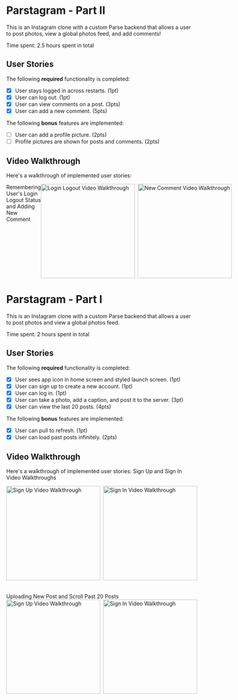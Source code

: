 # Parstagram - Part II

This is an Instagram clone with a custom Parse backend that allows a user to post photos, view a global photos feed, and add comments!

Time spent: 2.5 hours spent in total

## User Stories

The following **required** functionality is completed:

- [x] User stays logged in across restarts. (1pt)
- [x] User can log out. (1pt)
- [x] User can view comments on a post. (3pts)
- [x] User can add a new comment. (5pts)

The following **bonus** features are implemented:

- [ ] User can add a profile picture. (2pts)
- [ ] Profile pictures are shown for posts and comments. (2pts)

## Video Walkthrough

Here's a walkthrough of implemented user stories:

<div style="display: flex">
Remembering User's Login Logout Status and Adding New Comment 
<img src='https://github.com/MyatThuKo/CodePath-iOS-Course/blob/main/Assignments/Assignment_3/Parstagram/Gifs/LoginLogout.gif' title='Login Logout Video Walkthrough' width='250' alt='Login Logout Video Walkthrough' /> &nbsp;&nbsp;
<img src='https://github.com/MyatThuKo/CodePath-iOS-Course/blob/main/Assignments/Assignment_3/Parstagram/Gifs/AddComment.gif' title='New Comment Video Walkthrough' width='250' alt='New Comment Video Walkthrough' />
</div>

# Parstagram - Part I

This is an Instagram clone with a custom Parse backend that allows a user to post photos and view a global photos feed.

Time spent: 2 hours spent in total

## User Stories

The following **required** functionality is completed:

- [x] User sees app icon in home screen and styled launch screen. (1pt)
- [x] User can sign up to create a new account. (1pt)
- [x] User can log in. (1pt)
- [x] User can take a photo, add a caption, and post it to the server. (3pt)
- [x] User can view the last 20 posts. (4pts)

The following **bonus** features are implemented:

- [x] User can pull to refresh. (1pt)
- [x] User can load past posts infinitely. (2pts)

## Video Walkthrough

Here's a walkthrough of implemented user stories:
Sign Up and Sign In Video Walkthroughs
<div style="display: flex">
<img src='https://github.com/MyatThuKo/CodePath-iOS-Course/blob/main/Assignments/Assignment_3/Parstagram/Gifs/SignUp.gif' title='Sign Up Video Walkthrough' width='250' alt='Sign Up Video Walkthrough' /> &nbsp;&nbsp;
<img src='https://github.com/MyatThuKo/CodePath-iOS-Course/blob/main/Assignments/Assignment_3/Parstagram/Gifs/SignIn.gif' title='Sign In Video Walkthrough' width='250' alt='Sign In Video Walkthrough' />
</div>
<br /><br />
Uploading New Post and Scroll Past 20 Posts <br/>
<div style="display: flex">
<img src='https://github.com/MyatThuKo/CodePath-iOS-Course/blob/main/Assignments/Assignment_3/Parstagram/Gifs/NewPost.gif' title='Sign Up Video Walkthrough' width='250' alt='Sign Up Video Walkthrough' /> &nbsp;&nbsp;
<img src='https://github.com/MyatThuKo/CodePath-iOS-Course/blob/main/Assignments/Assignment_3/Parstagram/Gifs/Scroll.gif' title='Sign In Video Walkthrough' width='250' alt='Sign In Video Walkthrough' />
</div>
